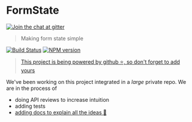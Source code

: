 # FormState

[![Join the chat at  gitter](https://badges.gitter.im/Join%20Chat.svg)](https://gitter.im/formstate/general)

> Making form state simple

[![Build Status][travis-image]][travis-url]
[![NPM version][npm-image]][npm-url]

> [This project is being powered by github ⭐, so don't forget to add yours](https://github.com/formstate/formstate/stargazers)

We've been working on this project integrated in a *large* private repo. We are in the process of

- doing API reviews to increase intuition
- adding tests
- [adding docs to explain all the ideas 🌹](http://formstate.github.io/formstate/)

[travis-image]:https://travis-ci.org/formstate/formstate.svg?branch=master
[travis-url]:https://travis-ci.org/formstate/formstate
[npm-image]:https://img.shields.io/npm/v/formstate.svg?style=flat
[npm-url]:https://npmjs.org/package/formstate
